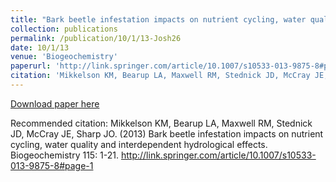 ```yaml
---
title: "Bark beetle infestation impacts on nutrient cycling, water quality and interdependent hydrological effects"
collection: publications
permalink: /publication/10/1/13-Josh26
date: 10/1/13
venue: 'Biogeochemistry'
paperurl: 'http://link.springer.com/article/10.1007/s10533-013-9875-8#page-1'
citation: 'Mikkelson KM, Bearup LA, Maxwell RM, Stednick JD, McCray JE, Sharp JO. (2013) Bark beetle infestation impacts on nutrient cycling, water quality and interdependent hydrological effects. Biogeochemistry 115: 1-21. http://link.springer.com/article/10.1007/s10533-013-9875-8#page-1'
---
```


<a href='http://link.springer.com/article/10.1007/s10533-013-9875-8#page-1'>Download paper here</a>

Recommended citation: Mikkelson KM, Bearup LA, Maxwell RM, Stednick JD, McCray JE, Sharp JO. (2013) Bark beetle infestation impacts on nutrient cycling, water quality and interdependent hydrological effects. Biogeochemistry 115: 1-21. http://link.springer.com/article/10.1007/s10533-013-9875-8#page-1